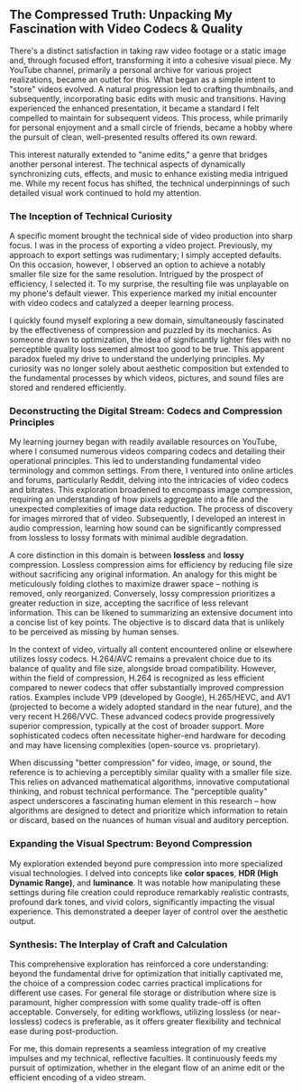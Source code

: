 ## The Compressed Truth: Unpacking My Fascination with Video Codecs & Quality

There's a distinct satisfaction in taking raw video footage or a static image and, through focused effort, transforming it into a cohesive visual piece. My YouTube channel, primarily a personal archive for various project realizations, became an outlet for this. What began as a simple intent to "store" videos evolved. A natural progression led to crafting thumbnails, and subsequently, incorporating basic edits with music and transitions. Having experienced the enhanced presentation, it became a standard I felt compelled to maintain for subsequent videos. This process, while primarily for personal enjoyment and a small circle of friends, became a hobby where the pursuit of clean, well-presented results offered its own reward.

This interest naturally extended to "anime edits," a genre that bridges another personal interest. The technical aspects of dynamically synchronizing cuts, effects, and music to enhance existing media intrigued me. While my recent focus has shifted, the technical underpinnings of such detailed visual work continued to hold my attention.

### The Inception of Technical Curiosity

A specific moment brought the technical side of video production into sharp focus. I was in the process of exporting a video project. Previously, my approach to export settings was rudimentary; I simply accepted defaults. On this occasion, however, I observed an option to achieve a notably smaller file size for the same resolution. Intrigued by the prospect of efficiency, I selected it. To my surprise, the resulting file was unplayable on my phone's default viewer. This experience marked my initial encounter with video codecs and catalyzed a deeper learning process.

I quickly found myself exploring a new domain, simultaneously fascinated by the effectiveness of compression and puzzled by its mechanics. As someone drawn to optimization, the idea of significantly lighter files with no perceptible quality loss seemed almost too good to be true. This apparent paradox fueled my drive to understand the underlying principles. My curiosity was no longer solely about aesthetic composition but extended to the fundamental processes by which videos, pictures, and sound files are stored and rendered efficiently.

### Deconstructing the Digital Stream: Codecs and Compression Principles

My learning journey began with readily available resources on YouTube, where I consumed numerous videos comparing codecs and detailing their operational principles. This led to understanding fundamental video terminology and common settings. From there, I ventured into online articles and forums, particularly Reddit, delving into the intricacies of video codecs and bitrates. This exploration broadened to encompass image compression, requiring an understanding of how pixels aggregate into a file and the unexpected complexities of image data reduction. The process of discovery for images mirrored that of video. Subsequently, I developed an interest in audio compression, learning how sound can be significantly compressed from lossless to lossy formats with minimal audible degradation.

A core distinction in this domain is between **lossless** and **lossy** compression. Lossless compression aims for efficiency by reducing file size without sacrificing any original information. An analogy for this might be meticulously folding clothes to maximize drawer space – nothing is removed, only reorganized. Conversely, lossy compression prioritizes a greater reduction in size, accepting the sacrifice of less relevant information. This can be likened to summarizing an extensive document into a concise list of key points. The objective is to discard data that is unlikely to be perceived as missing by human senses.

In the context of video, virtually all content encountered online or elsewhere utilizes lossy codecs. H.264/AVC remains a prevalent choice due to its balance of quality and file size, alongside broad compatibility. However, within the field of compression, H.264 is recognized as less efficient compared to newer codecs that offer substantially improved compression ratios. Examples include VP9 (developed by Google), H.265/HEVC, and AV1 (projected to become a widely adopted standard in the near future), and the very recent H.266/VVC. These advanced codecs provide progressively superior compression, typically at the cost of broader support. More sophisticated codecs often necessitate higher-end hardware for decoding and may have licensing complexities (open-source vs. proprietary).

When discussing "better compression" for video, image, or sound, the reference is to achieving a perceptibly similar quality with a smaller file size. This relies on advanced mathematical algorithms, innovative computational thinking, and robust technical performance. The "perceptible quality" aspect underscores a fascinating human element in this research – how algorithms are designed to detect and prioritize which information to retain or discard, based on the nuances of human visual and auditory perception.

### Expanding the Visual Spectrum: Beyond Compression

My exploration extended beyond pure compression into more specialized visual technologies. I delved into concepts like **color spaces**, **HDR (High Dynamic Range)**, and **luminance**. It was notable how manipulating these settings during file creation could reproduce remarkably realistic contrasts, profound dark tones, and vivid colors, significantly impacting the visual experience. This demonstrated a deeper layer of control over the aesthetic output.

### Synthesis: The Interplay of Craft and Calculation

This comprehensive exploration has reinforced a core understanding: beyond the fundamental drive for optimization that initially captivated me, the choice of a compression codec carries practical implications for different use cases. For general file storage or distribution where size is paramount, higher compression with some quality trade-off is often acceptable. Conversely, for editing workflows, utilizing lossless (or near-lossless) codecs is preferable, as it offers greater flexibility and technical ease during post-production.

For me, this domain represents a seamless integration of my creative impulses and my technical, reflective faculties. It continuously feeds my pursuit of optimization, whether in the elegant flow of an anime edit or the efficient encoding of a video stream.
